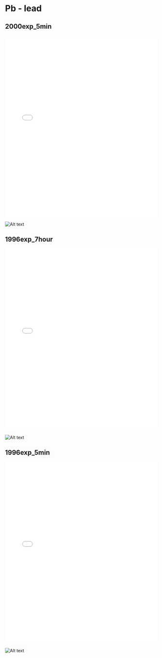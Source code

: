 # Pb - lead

## 2000exp_5min

<iframe src="../../html/Pb_2000exp_5min.html" width="100%" height="600px" frameborder="0"></iframe>

![Alt text](Pb_2000exp_5min.png)

## 1996exp_7hour

<iframe src="../../html/Pb_1996exp_7hour.html" width="100%" height="600px" frameborder="0"></iframe>

![Alt text](Pb_1996exp_7hour.png)

## 1996exp_5min

<iframe src="../../html/Pb_1996exp_5min.html" width="100%" height="600px" frameborder="0"></iframe>

![Alt text](Pb_1996exp_5min.png)

